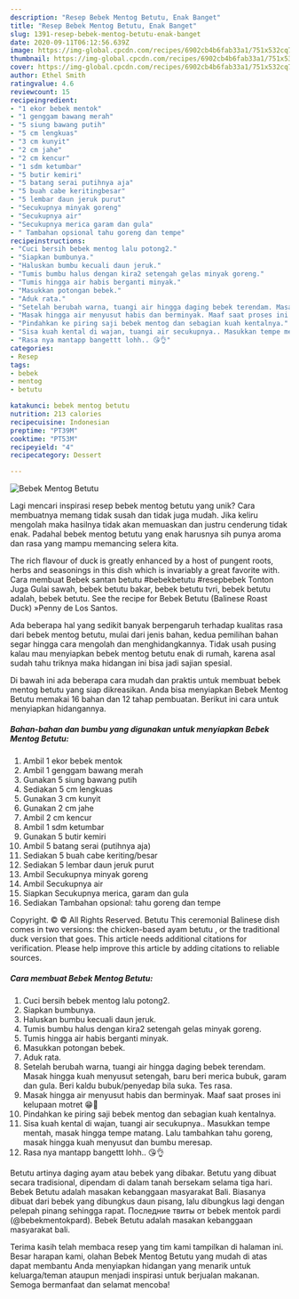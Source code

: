 ```yaml
---
description: "Resep Bebek Mentog Betutu, Enak Banget"
title: "Resep Bebek Mentog Betutu, Enak Banget"
slug: 1391-resep-bebek-mentog-betutu-enak-banget
date: 2020-09-11T06:12:56.639Z
image: https://img-global.cpcdn.com/recipes/6902cb4b6fab33a1/751x532cq70/bebek-mentog-betutu-foto-resep-utama.jpg
thumbnail: https://img-global.cpcdn.com/recipes/6902cb4b6fab33a1/751x532cq70/bebek-mentog-betutu-foto-resep-utama.jpg
cover: https://img-global.cpcdn.com/recipes/6902cb4b6fab33a1/751x532cq70/bebek-mentog-betutu-foto-resep-utama.jpg
author: Ethel Smith
ratingvalue: 4.6
reviewcount: 15
recipeingredient:
- "1 ekor bebek mentok"
- "1 genggam bawang merah"
- "5 siung bawang putih"
- "5 cm lengkuas"
- "3 cm kunyit"
- "2 cm jahe"
- "2 cm kencur"
- "1 sdm ketumbar"
- "5 butir kemiri"
- "5 batang serai putihnya aja"
- "5 buah cabe keritingbesar"
- "5 lembar daun jeruk purut"
- "Secukupnya minyak goreng"
- "Secukupnya air"
- "Secukupnya merica garam dan gula"
- " Tambahan opsional tahu goreng dan tempe"
recipeinstructions:
- "Cuci bersih bebek mentog lalu potong2."
- "Siapkan bumbunya."
- "Haluskan bumbu kecuali daun jeruk."
- "Tumis bumbu halus dengan kira2 setengah gelas minyak goreng."
- "Tumis hingga air habis berganti minyak."
- "Masukkan potongan bebek."
- "Aduk rata."
- "Setelah berubah warna, tuangi air hingga daging bebek terendam. Masak hingga kuah menyusut setengah, baru beri merica bubuk, garam dan gula. Beri kaldu bubuk/penyedap bila suka. Tes rasa."
- "Masak hingga air menyusut habis dan berminyak. Maaf saat proses ini kelupaan motret 😁🙏"
- "Pindahkan ke piring saji bebek mentog dan sebagian kuah kentalnya."
- "Sisa kuah kental di wajan, tuangi air secukupnya.. Masukkan tempe mentah, masak hingga tempe matang. Lalu tambahkan tahu goreng, masak hingga kuah menyusut dan bumbu meresap."
- "Rasa nya mantapp bangettt lohh.. 😘👌"
categories:
- Resep
tags:
- bebek
- mentog
- betutu

katakunci: bebek mentog betutu 
nutrition: 213 calories
recipecuisine: Indonesian
preptime: "PT39M"
cooktime: "PT53M"
recipeyield: "4"
recipecategory: Dessert

---
```



![Bebek Mentog Betutu](https://img-global.cpcdn.com/recipes/6902cb4b6fab33a1/751x532cq70/bebek-mentog-betutu-foto-resep-utama.jpg)

Lagi mencari inspirasi resep bebek mentog betutu yang unik? Cara membuatnya memang tidak susah dan tidak juga mudah. Jika keliru mengolah maka hasilnya tidak akan memuaskan dan justru cenderung tidak enak. Padahal bebek mentog betutu yang enak harusnya sih punya aroma dan rasa yang mampu memancing selera kita.

The rich flavour of duck is greatly enhanced by a host of pungent roots, herbs and seasonings in this dish which is invariably a great favorite with. Cara membuat Bebek santan betutu #bebekbetutu #resepbebek Tonton Juga Gulai sawah, bebek betutu bakar, bebek betutu tvri, bebek betutu adalah, bebek betutu. See the recipe for Bebek Betutu (Balinese Roast Duck) »Penny de Los Santos.

Ada beberapa hal yang sedikit banyak berpengaruh terhadap kualitas rasa dari bebek mentog betutu, mulai dari jenis bahan, kedua pemilihan bahan segar hingga cara mengolah dan menghidangkannya. Tidak usah pusing kalau mau menyiapkan bebek mentog betutu enak di rumah, karena asal sudah tahu triknya maka hidangan ini bisa jadi sajian spesial.


Di bawah ini ada beberapa cara mudah dan praktis untuk membuat bebek mentog betutu yang siap dikreasikan. Anda bisa menyiapkan Bebek Mentog Betutu memakai 16 bahan dan 12 tahap pembuatan. Berikut ini cara untuk menyiapkan hidangannya.

<!--inarticleads1-->

##### Bahan-bahan dan bumbu yang digunakan untuk menyiapkan Bebek Mentog Betutu:

1. Ambil 1 ekor bebek mentok
1. Ambil 1 genggam bawang merah
1. Gunakan 5 siung bawang putih
1. Sediakan 5 cm lengkuas
1. Gunakan 3 cm kunyit
1. Gunakan 2 cm jahe
1. Ambil 2 cm kencur
1. Ambil 1 sdm ketumbar
1. Gunakan 5 butir kemiri
1. Ambil 5 batang serai (putihnya aja)
1. Sediakan 5 buah cabe keriting/besar
1. Sediakan 5 lembar daun jeruk purut
1. Ambil Secukupnya minyak goreng
1. Ambil Secukupnya air
1. Siapkan Secukupnya merica, garam dan gula
1. Sediakan  Tambahan opsional: tahu goreng dan tempe


Copyright. © © All Rights Reserved. Betutu This ceremonial Balinese dish comes in two versions: the chicken-based ayam betutu , or the traditional duck version that goes. This article needs additional citations for verification. Please help improve this article by adding citations to reliable sources. 

<!--inarticleads2-->

##### Cara membuat Bebek Mentog Betutu:

1. Cuci bersih bebek mentog lalu potong2.
1. Siapkan bumbunya.
1. Haluskan bumbu kecuali daun jeruk.
1. Tumis bumbu halus dengan kira2 setengah gelas minyak goreng.
1. Tumis hingga air habis berganti minyak.
1. Masukkan potongan bebek.
1. Aduk rata.
1. Setelah berubah warna, tuangi air hingga daging bebek terendam. Masak hingga kuah menyusut setengah, baru beri merica bubuk, garam dan gula. Beri kaldu bubuk/penyedap bila suka. Tes rasa.
1. Masak hingga air menyusut habis dan berminyak. Maaf saat proses ini kelupaan motret 😁🙏
1. Pindahkan ke piring saji bebek mentog dan sebagian kuah kentalnya.
1. Sisa kuah kental di wajan, tuangi air secukupnya.. Masukkan tempe mentah, masak hingga tempe matang. Lalu tambahkan tahu goreng, masak hingga kuah menyusut dan bumbu meresap.
1. Rasa nya mantapp bangettt lohh.. 😘👌


Betutu artinya daging ayam atau bebek yang dibakar. Betutu yang dibuat secara tradisional, dipendam di dalam tanah bersekam selama tiga hari. Bebek Betutu adalah masakan kebanggaan masyarakat Bali. Biasanya dibuat dari bebek yang dibungkus daun pisang, lalu dibungkus lagi dengan pelepah pinang sehingga rapat. Последние твиты от bebek mentok pardi (@bebekmentokpard). Bebek Betutu adalah masakan kebanggaan masyarakat bali. 

Terima kasih telah membaca resep yang tim kami tampilkan di halaman ini. Besar harapan kami, olahan Bebek Mentog Betutu yang mudah di atas dapat membantu Anda menyiapkan hidangan yang menarik untuk keluarga/teman ataupun menjadi inspirasi untuk berjualan makanan. Semoga bermanfaat dan selamat mencoba!
